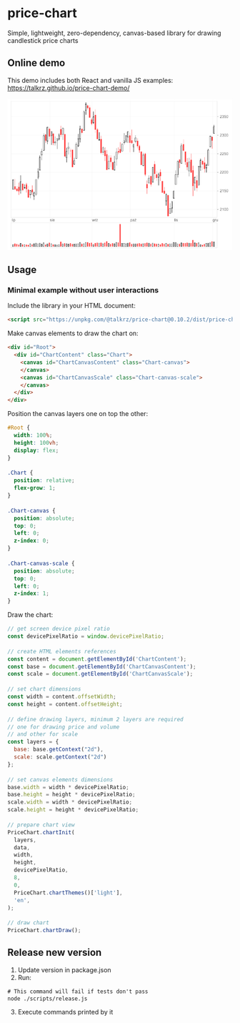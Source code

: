 # price-chart

Simple, lightweight, zero-dependency, canvas-based library for drawing candlestick price charts

## Online demo

This demo includes both React and vanilla JS examples:
https://talkrz.github.io/price-chart-demo/

![Screenshot](docs/screenshot.png)

## Usage

### Minimal example without user interactions

Include the library in your HTML document:
```html
<script src="https://unpkg.com/@talkrz/price-chart@0.10.2/dist/price-chart-umd.min.js"></script>
```

Make canvas elements to draw the chart on:
```html
<div id="Root">
  <div id="ChartContent" class="Chart">
    <canvas id="ChartCanvasContent" class="Chart-canvas">
    </canvas>
    <canvas id="ChartCanvasScale" class="Chart-canvas-scale">
    </canvas>
  </div>
</div>
```

Position the canvas layers one on top the other:
```css
#Root {
  width: 100%;
  height: 100vh;
  display: flex;
}

.Chart {
  position: relative;
  flex-grow: 1;
}

.Chart-canvas {
  position: absolute;
  top: 0;
  left: 0;
  z-index: 0;
}

.Chart-canvas-scale {
  position: absolute;
  top: 0;
  left: 0;
  z-index: 1;
}
```

Draw the chart:
```javascript
// get screen device pixel ratio
const devicePixelRatio = window.devicePixelRatio;

// create HTML elements references
const content = document.getElementById('ChartContent');
const base = document.getElementById('ChartCanvasContent');
const scale = document.getElementById('ChartCanvasScale');

// set chart dimensions
const width = content.offsetWidth;
const height = content.offsetHeight;

// define drawing layers, minimum 2 layers are required
// one for drawing price and volume
// and other for scale
const layers = {
  base: base.getContext("2d"),
  scale: scale.getContext("2d")
};

// set canvas elements dimensions
base.width = width * devicePixelRatio;
base.height = height * devicePixelRatio;
scale.width = width * devicePixelRatio;
scale.height = height * devicePixelRatio;

// prepare chart view
PriceChart.chartInit(
  layers,
  data,
  width,
  height,
  devicePixelRatio,
  8,
  0,
  PriceChart.chartThemes()['light'],
  'en',
);

// draw chart
PriceChart.chartDraw();
```

## Release new version

1. Update version in package.json
2. Run:
```
# This command will fail if tests don't pass
node ./scripts/release.js
```
3. Execute commands printed by it
